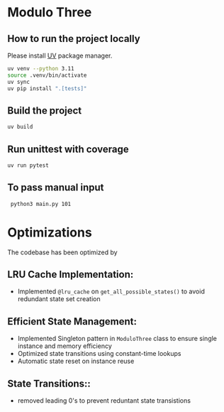 # Modulo Three

## How to run the project locally
Please install [UV](https://docs.astral.sh/uv/getting-started/installation/#standalone-installer) package manager.

```sh
uv venv --python 3.11
source .venv/bin/activate
uv sync
uv pip install ".[tests]"
```


## Build the project
```sh
uv build
```

## Run unittest with coverage
```sh
uv run pytest
```

## To pass manual input
```sh
 python3 main.py 101
```


# Optimizations

The codebase has been optimized by

## LRU Cache Implementation:
   - Implemented `@lru_cache` on `get_all_possible_states()`  to avoid redundant state set creation

## Efficient State Management:
   - Implemented Singleton pattern in `ModuloThree` class to ensure single instance and memory efficiency
   - Optimized state transitions using constant-time lookups
   - Automatic state reset on instance reuse

## State Transitions::
   - removed leading 0's to prevent reduntant state transistions 
